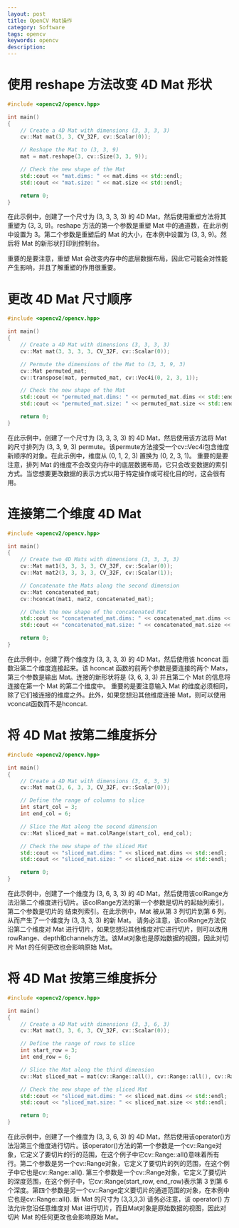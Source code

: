 ```yaml
---
layout: post
title: OpenCV Mat操作
category: Software
tags: opencv
keywords: opencv
description:
---
```


# 使用 reshape 方法改变 4D Mat 形状

```cpp
#include <opencv2/opencv.hpp>

int main()
{
    // Create a 4D Mat with dimensions (3, 3, 3, 3)
    cv::Mat mat(3, 3, CV_32F, cv::Scalar(0));

    // Reshape the Mat to (3, 3, 9)
    mat = mat.reshape(3, cv::Size(3, 3, 9));

    // Check the new shape of the Mat
    std::cout << "mat.dims: " << mat.dims << std::endl;
    std::cout << "mat.size: " << mat.size << std::endl;

    return 0;
}
```

在此示例中，创建了一个尺寸为 (3, 3, 3, 3) 的 4D Mat，然后使用重塑方法将其重塑为 (3, 3, 9)。reshape 方法的第一个参数是重塑 Mat 中的通道数，在此示例中设置为 3。第二个参数是重塑后的 Mat 的大小，在本例中设置为 (3, 3, 9)。然后将 Mat 的新形状打印到控制台。

重要的是要注意，重塑 Mat 会改变内存中的底层数据布局，因此它可能会对性能产生影响，并且了解重塑的作用很重要。

# 更改 4D Mat 尺寸顺序

```cpp
#include <opencv2/opencv.hpp>

int main()
{
    // Create a 4D Mat with dimensions (3, 3, 3, 3)
    cv::Mat mat(3, 3, 3, 3, CV_32F, cv::Scalar(0));

    // Permute the dimensions of the Mat to (3, 3, 9, 3)
    cv::Mat permuted_mat;
    cv::transpose(mat, permuted_mat, cv::Vec4i(0, 2, 3, 1));

    // Check the new shape of the Mat
    std::cout << "permuted_mat.dims: " << permuted_mat.dims << std::endl;
    std::cout << "permuted_mat.size: " << permuted_mat.size << std::endl;

    return 0;
}
```

在此示例中，创建了一个尺寸为 (3, 3, 3, 3) 的 4D Mat，然后使用该方法将 Mat 的尺寸排列为 (3, 3, 9, 3) permute。该permute方法接受一个cv::Vec4i包含维度新顺序的对象。在此示例中，维度从 (0, 1, 2, 3) 置换为 (0, 2, 3, 1)。
重要的是要注意，排列 Mat 的维度不会改变内存中的底层数据布局，它只会改变数据的索引方式。当您想要更改数据的表示方式以用于特定操作或可视化目的时，这会很有用。


# 连接第二个维度 4D Mat

```c++
#include <opencv2/opencv.hpp>

int main()
{
    // Create two 4D Mats with dimensions (3, 3, 3, 3)
    cv::Mat mat1(3, 3, 3, 3, CV_32F, cv::Scalar(0));
    cv::Mat mat2(3, 3, 3, 3, CV_32F, cv::Scalar(1));

    // Concatenate the Mats along the second dimension
    cv::Mat concatenated_mat;
    cv::hconcat(mat1, mat2, concatenated_mat);

    // Check the new shape of the concatenated Mat
    std::cout << "concatenated_mat.dims: " << concatenated_mat.dims << std::endl;
    std::cout << "concatenated_mat.size: " << concatenated_mat.size << std::endl;

    return 0;
}
```

在此示例中，创建了两个维度为 (3, 3, 3, 3) 的 4D Mat，然后使用该 hconcat 函数沿第二个维度连接起来。该 hconcat 函数的前两个参数是要连接的两个 Mats，第三个参数是输出 Mat。连接的新形状将是 (3, 6, 3, 3) 并且第二个 Mat 的信息将连接在第一个 Mat 的第二个维度中。
重要的是要注意输入 Mat 的维度必须相同，除了它们被连接的维度之外。此外，如果您想沿其他维度连接 Mat，则可以使用vconcat函数而不是hconcat.


# 将 4D Mat 按第二维度拆分

```c++
#include <opencv2/opencv.hpp>

int main()
{
    // Create a 4D Mat with dimensions (3, 6, 3, 3)
    cv::Mat mat(3, 6, 3, 3, CV_32F, cv::Scalar(0));

    // Define the range of columns to slice
    int start_col = 3;
    int end_col = 6;

    // Slice the Mat along the second dimension
    cv::Mat sliced_mat = mat.colRange(start_col, end_col);

    // Check the new shape of the sliced Mat
    std::cout << "sliced_mat.dims: " << sliced_mat.dims << std::endl;
    std::cout << "sliced_mat.size: " << sliced_mat.size << std::endl;

    return 0;
}
```

在此示例中，创建了一个维度为 (3, 6, 3, 3) 的 4D Mat，然后使用该colRange方法沿第二个维度进行切片。该colRange方法的第一个参数是切片的起始列索引，第二个参数是切片的
结束列索引。在此示例中，Mat 被从第 3 列切片到第 6 列，从而产生了一个维度为 (3, 3, 3, 3) 的新 Mat。
请务必注意，该colRange方法仅沿第二个维度对 Mat 进行切片，如果您想沿其他维度对它进行切片，则可以改用rowRange、depth和channels方法。该Mat对象也是原始数据的视图，因此对切片 Mat 的任何更改也会影响原始 Mat。


# 将 4D Mat 按第三维度拆分

```c++
#include <opencv2/opencv.hpp>

int main()
{
    // Create a 4D Mat with dimensions (3, 3, 6, 3)
    cv::Mat mat(3, 3, 6, 3, CV_32F, cv::Scalar(0));

    // Define the range of rows to slice
    int start_row = 3;
    int end_row = 6;

    // Slice the Mat along the third dimension
    cv::Mat sliced_mat = mat(cv::Range::all(), cv::Range::all(), cv::Range(start_row, end_row), cv::Range::all());

    // Check the new shape of the sliced Mat
    std::cout << "sliced_mat.dims: " << sliced_mat.dims << std::endl;
    std::cout << "sliced_mat.size: " << sliced_mat.size << std::endl;

    return 0;
}
```

在此示例中，创建了一个维度为 (3, 3, 6, 3) 的 4D Mat，然后使用该operator()方法沿第三个维度进行切片。该operator()方法的第一个参数是一个cv::Range对象，它定义了要切片的行的范围，在这个例子中它cv::Range::all()意味着所有行。第二个参数是另一个cv::Range对象，它定义了要切片的列的范围，在这个例子中它也是cv::Range::all(). 第三个参数是一个cv::Range对象，它定义了要切片的深度范围，在这个例子中，它cv::Range(start_row, end_row)表示第 3 到第 6 个深度。第四个参数是另一个cv::Range定义要切片的通道范围的对象，在本例中它也是cv::Range::all(). 新 Mat 的尺寸为 (3,3,3,3)
请务必注意，该 operator() 方法允许您沿任意维度对 Mat 进行切片，而且Mat对象是原始数据的视图，因此对切片 Mat 的任何更改也会影响原始 Mat。

